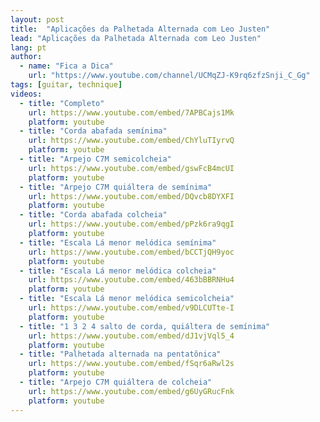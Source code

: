 ```yaml
---
layout: post
title:  "Aplicações da Palhetada Alternada com Leo Justen"
lead: "Aplicações da Palhetada Alternada com Leo Justen"
lang: pt
author:
  - name: "Fica a Dica"
    url: "https://www.youtube.com/channel/UCMqZJ-K9rq6zfzSnji_C_Gg"
tags: [guitar, technique]
videos:
  - title: "Completo"
    url: https://www.youtube.com/embed/7APBCajs1Mk
    platform: youtube
  - title: "Corda abafada semínima"
    url: https://www.youtube.com/embed/ChYluTIyrvQ
    platform: youtube
  - title: "Arpejo C7M semicolcheia"
    url: https://www.youtube.com/embed/gswFcB4mcUI
    platform: youtube
  - title: "Arpejo C7M quiáltera de semínima"
    url: https://www.youtube.com/embed/DQvcb8DYXFI
    platform: youtube
  - title: "Corda abafada colcheia"
    url: https://www.youtube.com/embed/pPzk6ra9qgI
    platform: youtube
  - title: "Escala Lá menor melódica semínima"
    url: https://www.youtube.com/embed/bCCTjQH9yoc
    platform: youtube
  - title: "Escala Lá menor melódica colcheia"
    url: https://www.youtube.com/embed/463bBBRNHu4
    platform: youtube
  - title: "Escala Lá menor melódica semicolcheia"
    url: https://www.youtube.com/embed/v9DLCUTte-I
    platform: youtube
  - title: "1 3 2 4 salto de corda, quiáltera de semínima"
    url: https://www.youtube.com/embed/dJ1vjVql5_4
    platform: youtube
  - title: "Palhetada alternada na pentatônica"
    url: https://www.youtube.com/embed/fSqr6aRwl2s
    platform: youtube
  - title: "Arpejo C7M quiáltera de colcheia"
    url: https://www.youtube.com/embed/g6UyGRucFnk
    platform: youtube
---
```

